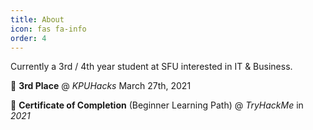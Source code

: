 ```yaml
---
title: About
icon: fas fa-info
order: 4
---
```


Currently a 3rd / 4th year student at SFU interested in IT & Business.



🥉 **3rd Place** @ _KPUHacks_ March 27th, 2021
  
📜 **Certificate of Completion** (Beginner Learning Path) @ _TryHackMe_ in _2021_


